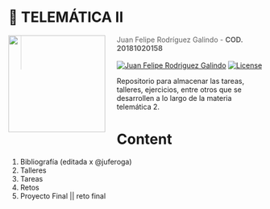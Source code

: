 # 👻  **TELEMÁTICA II**

<img src="https://www.udistrital.edu.co/themes/custom/versh/images/default/preloader.png" align="left" width="192px" height="192px"/>
<img align="left" width="0" height="192px" hspace="10"/>

> Juan Felipe Rodríguez Galindo  - **COD. 20181020158**
<br></br>
[![Juan Felipe Rodriguez Galindo](https://img.shields.io/badge/Juferoga-github-br?style=flat-square)](https://gitlab.com/Juferoga)
[![License](https://img.shields.io/badge/License-GPL_V.3-blue?style=flat-square)](https://www.gnu.org/licenses/gpl-3.0.html)

Repositorio para almacenar las tareas, talleres, ejercicios, entre otros que se desarrollen a lo largo de la materia telemática 2.

# Content

1. Bibliografía (editada x @juferoga)
2. Talleres
3. Tareas
4. Retos
5. Proyecto Final || reto final

